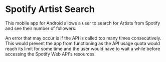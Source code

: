 # Spotify Artist Search

This mobile app for Android allows a user to search for Artists from Spotify and see their number of followers.

An error that may occur is if the API is called too many times consecutively. This would prevent the app from functioning as the API usage quota would reach its limit for some time and the user would have to wait a while before accessing the Spotify Web API's resources.
